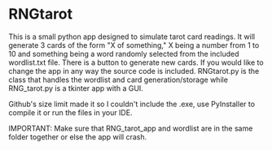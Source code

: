 # RNGtarot
This is a small python app designed to simulate
tarot card readings. It will generate 3 cards of the form "X of something," X being a number from 1 to 10
and something being a word randomly selected from the included wordlist.txt file. There is a button to generate new cards. If you would like to change the app in any way the source code is included. RNGtarot.py is the class that handles the wordlist and card generation/storage while RNG_tarot.py is a tkinter app with a GUI.

Github's size limit made it so I couldn't include the .exe, use PyInstaller to compile it or run the files in your IDE.

IMPORTANT: Make sure that RNG_tarot_app and wordlist are in the same folder together or else the app will crash. 
